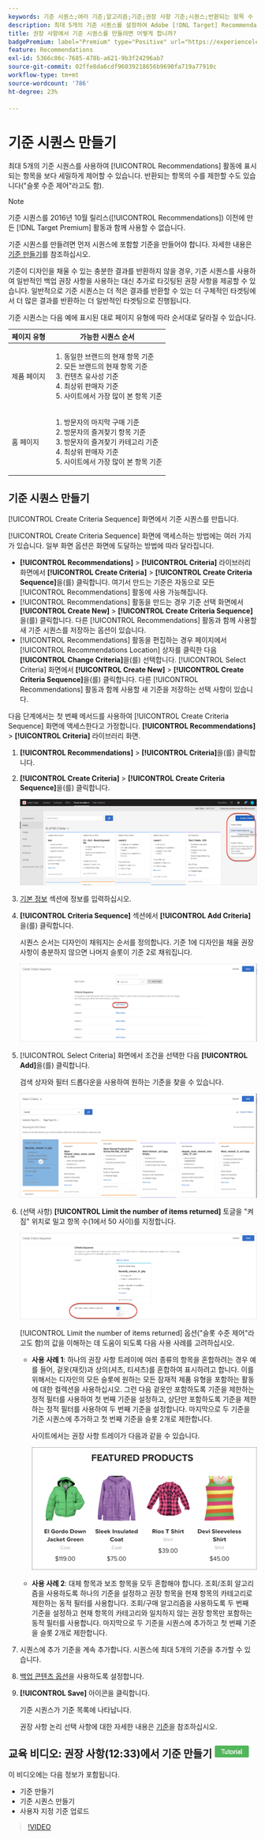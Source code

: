 ```yaml
---
keywords: 기준 시퀀스;여러 기준;알고리즘;기준;권장 사항 기준;시퀀스;반환되는 항목 수 제한;슬롯 수준 제어;슬롯
description: 최대 5개의 기준 시퀀스를 설정하여 Adobe [!DNL Target] Recommendations 활동에 표시되는 항목을 보다 세밀하게 제어하는 방법에 대해 알아봅니다.
title: 권장 사항에서 기준 시퀀스를 만들려면 어떻게 합니까?
badgePremium: label="Premium" type="Positive" url="https://experienceleague.adobe.com/docs/target/using/introduction/intro.html?lang=ko#premium newtab=true" tooltip="Target Premium에 포함된 내용을 확인합니다."
feature: Recommendations
exl-id: 5366c86c-7685-478b-a621-9b3f24296ab7
source-git-commit: 02ffe8da6cdf96039218656b9690fa719a77910c
workflow-type: tm+mt
source-wordcount: '786'
ht-degree: 23%

---
```


# 기준 시퀀스 만들기

최대 5개의 기준 시퀀스를 사용하여 [!UICONTROL Recommendations] 활동에 표시되는 항목을 보다 세밀하게 제어할 수 있습니다. 반환되는 항목의 수를 제한할 수도 있습니다(&quot;슬롯 수준 제어&quot;라고도 함).

>[!NOTE]
>
>기준 시퀀스를 2016년 10월 릴리스([!UICONTROL Recommendations]) 이전에 만든 [!DNL Target Premium] 활동과 함께 사용할 수 없습니다.

기준 시퀀스를 만들려면 먼저 시퀀스에 포함할 기준을 만들어야 합니다. 자세한 내용은 [기준 만들기](/help/main/c-recommendations/c-algorithms/create-new-algorithm.md)를 참조하십시오.

기준이 디자인을 채울 수 있는 충분한 결과를 반환하지 않을 경우, 기준 시퀀스를 사용하여 일반적인 백업 권장 사항을 사용하는 대신 추가로 타깃팅된 권장 사항을 제공할 수 있습니다. 일반적으로 기준 시퀀스는 더 적은 결과를 반환할 수 있는 더 구체적인 타겟팅에서 더 많은 결과를 반환하는 더 일반적인 타겟팅으로 진행됩니다.

기준 시퀀스는 다음 예에 표시된 대로 페이지 유형에 따라 순서대로 달라질 수 있습니다.

| 페이지 유형 | 가능한 시퀀스 순서 |
| --- | --- |
| 제품 페이지 | <ol><li>동일한 브랜드의 현재 항목 기준</li><li>모든 브랜드의 현재 항목 기준</li><li>컨텐츠 유사성 기준</li><li>최상위 판매자 기준</li><li>사이트에서 가장 많이 본 항목 기준</li></ol> |
| 홈 페이지 | <ol><li>방문자의 마지막 구매 기준 </li><li>방문자의 즐겨찾기 항목 기준</li><li>방문자의 즐겨찾기 카테고리 기준</li><li>최상위 판매자 기준</li><li>사이트에서 가장 많이 본 항목 기준</li></ol> |

## 기준 시퀀스 만들기

[!UICONTROL Create Criteria Sequence] 화면에서 기준 시퀀스를 만듭니다.

[!UICONTROL Create Criteria Sequence] 화면에 액세스하는 방법에는 여러 가지가 있습니다. 일부 화면 옵션은 화면에 도달하는 방법에 따라 달라집니다.

* **[!UICONTROL Recommendations]** > **[!UICONTROL Criteria]** 라이브러리 화면에서 **[!UICONTROL Create Criteria]** > **[!UICONTROL Create Criteria Sequence]**&#x200B;을(를) 클릭합니다. 여기서 만드는 기준은 자동으로 모든 [!UICONTROL Recommendations] 활동에 사용 가능해집니다.
* [!UICONTROL Recommendations] 활동을 만드는 경우 기준 선택 화면에서 **[!UICONTROL Create New]** > **[!UICONTROL Create Criteria Sequence]**&#x200B;을(를) 클릭합니다. 다른 [!UICONTROL Recommendations] 활동과 함께 사용할 새 기준 시퀀스를 저장하는 옵션이 있습니다.
* [!UICONTROL Recommendations] 활동을 편집하는 경우 페이지에서 [!UICONTROL Recommendations Location] 상자를 클릭한 다음 **[!UICONTROL Change Criteria]**&#x200B;을(를) 선택합니다. [!UICONTROL Select Criteria] 화면에서 **[!UICONTROL Create New]** > **[!UICONTROL Create Criteria Sequence]**&#x200B;을(를) 클릭합니다. 다른 [!UICONTROL Recommendations] 활동과 함께 사용할 새 기준을 저장하는 선택 사항이 있습니다.

다음 단계에서는 첫 번째 메서드를 사용하여 [!UICONTROL Create Criteria Sequence] 화면에 액세스한다고 가정합니다. **[!UICONTROL Recommendations]** > **[!UICONTROL Criteria]** 라이브러리 화면.

1. **[!UICONTROL Recommendations]** > **[!UICONTROL Criteria]**&#x200B;을(를) 클릭합니다.

1. **[!UICONTROL Create Criteria]** > **[!UICONTROL Create Criteria Sequence]**&#x200B;을(를) 클릭합니다.

   ![CreateCriteriaSequence 이미지](assets/CreateCriteriaSequence.png)

1. [기본 정보](/help/main/c-recommendations/c-algorithms/create-new-algorithm.md#info) 섹션에 정보를 입력하십시오.

1. **[!UICONTROL Criteria Sequence]** 섹션에서 **[!UICONTROL Add Criteria]**&#x200B;을(를) 클릭합니다.

   시퀀스 순서는 디자인이 채워지는 순서를 정의합니다. 기준 1에 디자인을 채울 권장 사항이 충분하지 않으면 나머지 슬롯이 기준 2로 채워집니다.

   ![기준 추가](/help/main/c-recommendations/c-algorithms/assets/add-criteria.png)

1. [!UICONTROL Select Criteria] 화면에서 조건을 선택한 다음 **[!UICONTROL Add]**&#x200B;을(를) 클릭합니다.

   검색 상자와 필터 드롭다운을 사용하여 원하는 기준을 찾을 수 있습니다.

   ![기준 선택](/help/main/c-recommendations/c-algorithms/assets/select-criteria.png)

1. (선택 사항) **[!UICONTROL Limit the number of items returned]** 토글을 &quot;켜짐&quot; 위치로 밀고 항목 수(1에서 50 사이)를 지정합니다.

   ![반환되는 항목 수를 제한합니다.](/help/main/c-recommendations/c-algorithms/assets/limit-number.png)

   [!UICONTROL Limit the number of items returned] 옵션(&quot;슬롯 수준 제어&quot;라고도 함)의 값을 이해하는 데 도움이 되도록 다음 사용 사례를 고려하십시오.

   * **사용 사례 1**: 하나의 권장 사항 트레이에 여러 종류의 항목을 혼합하려는 경우 예를 들어, 겉옷(재킷)과 상의(셔츠, 티셔츠)를 혼합하여 표시하려고 합니다. 이를 위해서는 디자인의 모든 슬롯에 원하는 모든 잠재적 제품 유형을 포함하는 활동에 대한 컬렉션을 사용하십시오. 그런 다음 겉옷만 포함하도록 기준을 제한하는 정적 필터를 사용하여 첫 번째 기준을 설정하고, 상단만 포함하도록 기준을 제한하는 정적 필터를 사용하여 두 번째 기준을 설정합니다. 마지막으로 두 기준을 기준 시퀀스에 추가하고 첫 번째 기준을 슬롯 2개로 제한합니다.

     사이트에서는 권장 사항 트레이가 다음과 같을 수 있습니다.

     ![추천 제품 추천 트레이](/help/main/c-recommendations/c-algorithms/assets/featured-products.png)

   * **사용 사례 2**: 대체 항목과 보조 항목을 모두 혼합해야 합니다. 조회/조회 알고리즘을 사용하도록 하나의 기준을 설정하고 권장 항목을 현재 항목의 카테고리로 제한하는 동적 필터를 사용합니다. 조회/구매 알고리즘을 사용하도록 두 번째 기준을 설정하고 현재 항목의 카테고리와 일치하지 않는 권장 항목만 포함하는 동적 필터를 사용합니다. 마지막으로 두 기준을 시퀀스에 추가하고 첫 번째 기준을 슬롯 2개로 제한합니다.

1. 시퀀스에 추가 기준을 계속 추가합니다. 시퀀스에 최대 5개의 기준을 추가할 수 있습니다.

1. [백업 콘텐츠 옵션](/help/main/c-recommendations/c-algorithms/create-new-algorithm.md#content)을 사용하도록 설정합니다.

1. **[!UICONTROL Save]** 아이콘을 클릭합니다.

   기준 시퀀스가 기준 목록에 나타납니다.

   권장 사항 논리 선택 사항에 대한 자세한 내용은 [기준](/help/main/c-recommendations/c-algorithms/algorithms.md)을 참조하십시오.

## 교육 비디오: 권장 사항(12:33)에서 기준 만들기 ![튜토리얼 배지](/help/main/assets/tutorial.png)

이 비디오에는 다음 정보가 포함됩니다.

* 기준 만들기
* 기준 시퀀스 만들기
* 사용자 지정 기준 업로드

>[!VIDEO](https://video.tv.adobe.com/v/35500?quality=12&captions=kor)
